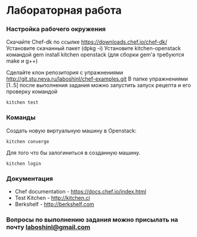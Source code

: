 # Лабораторная работа

### Настройка рабочего окружения

Скачайте Chef-dk по ссылке https://downloads.chef.io/chef-dk/
Установите скачанный пакет (dpkg -i)
Установите kitchen-openstack командой 
gem install kitchen openstack  (для сборки gem'а требуются make и g++)

Сделайте клон репозитория с упражнениями http://git.stu.neva.ru/laboshinl/chef-examples.git
В папке упражнениями [1..5] после выполнения задания можно запустить запуск рецепта и его проверку командой 

```shell
kitchen test
```

### Команды

Создать новую виртуальную машину в Openstack:
```shell
kitchen converge
```

Для того что бы залогиниться в созданную машину.
```shell
kitchen login
```

### Документация
- Chef documentation - https://docs.chef.io/index.html
- Test Kitchen - http://kitchen.ci
- Berkshelf - http://berkshelf.com

### Вопросы по выполнению задания можно присылать на почту laboshinl@gmail.com
